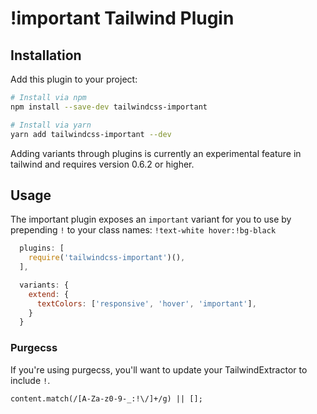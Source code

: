 # !important Tailwind Plugin

## Installation

Add this plugin to your project:

```bash
# Install via npm
npm install --save-dev tailwindcss-important

# Install via yarn
yarn add tailwindcss-important --dev
```

Adding variants through plugins is currently an experimental feature in tailwind and requires version 0.6.2 or higher.

## Usage

The important plugin exposes an `important` variant for you to use by prepending `!` to your class names: `!text-white hover:!bg-black`

```js
  plugins: [
    require('tailwindcss-important')(),
  ],
```

```js
  variants: {
    extend: {
      textColors: ['responsive', 'hover', 'important'],
    }
  }
```

### Purgecss
If you're using purgecss, you'll want to update your TailwindExtractor to include `!`.
```
content.match(/[A-Za-z0-9-_:!\/]+/g) || [];
```
